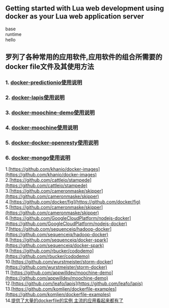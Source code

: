Getting started with Lua web development using docker as your Lua web application server
-----------------------------------------------                 
base                         
runtime            
hello                  


## 罗列了各种常用的应用软件,应用软件的组合所需要的docker file文件及其使用方法

###  1. [docker-predictionio使用说明](docker-predictionio/README.md)
###  2. [docker-lapis使用说明](docker-lapis/README.md)
###  3. [docker-moochine-demo使用说明](docker-moochine-demo/README.md)
###  4. [docker-moochine使用说明](docker-moochine/README.md)
###  5. [docker-docker-openresty使用说明](docker-docker-openresty/README.md)
###  6. [docker-mongo使用说明](docker-mongo/README.md)



1.[https://github.com/khanio/docker-images](https://github.com/khanio/docker-images)    
2.[https://github.com/cattleio/stampede](https://github.com/cattleio/stampede)    
3.[https://github.com/cameronmaske/skipper](https://github.com/cameronmaske/skipper)    
4.[https://github.com/docker/fig](https://github.com/docker/fig)    
5.[https://github.com/cameronmaske/skipper](https://github.com/cameronmaske/skipper)    
6.[https://github.com/GoogleCloudPlatform/nodejs-docker](https://github.com/GoogleCloudPlatform/nodejs-docker)    
7.[https://github.com/sequenceiq/hadoop-docker](https://github.com/sequenceiq/hadoop-docker)    
8.[https://github.com/sequenceiq/docker-spark](https://github.com/sequenceiq/docker-spark)    
9.[https://github.com/rbucker/cododemo](https://github.com/rbucker/cododemo)    
10.[https://github.com/wurstmeister/storm-docker](https://github.com/wurstmeister/storm-docker)    
11.[https://github.com/appwilldev/moochine-demo](https://github.com/appwilldev/moochine-demo)    
12.[https://github.com/leafo/lapis](https://github.com/leafo/lapis)    
13.[https://github.com/komljen/dockerfile-examples](https://github.com/komljen/dockerfile-examples)    
14.[提供了大量的dockerfile的实例  主流的应用看起来都有了](https://github.com/mingfang?tab=repositories)